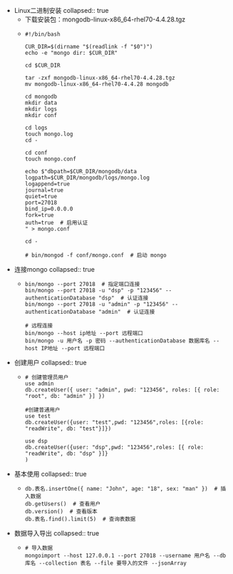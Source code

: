 - Linux二进制安装
  collapsed:: true
	- 下载安装包：mongodb-linux-x86_64-rhel70-4.4.28.tgz
	- ```
	  #!/bin/bash
	  
	  CUR_DIR=$(dirname "$(readlink -f "$0")")
	  echo -e "mongo dir: $CUR_DIR"
	  
	  cd $CUR_DIR
	  
	  tar -zxf mongodb-linux-x86_64-rhel70-4.4.28.tgz
	  mv mongodb-linux-x86_64-rhel70-4.4.28 mongodb
	  
	  cd mongodb
	  mkdir data
	  mkdir logs
	  mkdir conf
	  
	  cd logs
	  touch mongo.log
	  cd -
	  
	  cd conf
	  touch mongo.conf
	  
	  echo $"dbpath=$CUR_DIR/mongodb/data
	  logpath=$CUR_DIR/mongodb/logs/mongo.log
	  logappend=true
	  journal=true
	  quiet=true
	  port=27018
	  bind_ip=0.0.0.0
	  fork=true
	  auth=true  # 启用认证
	  " > mongo.conf
	  
	  cd -
	  
	  # bin/mongod -f conf/mongo.conf  # 启动 mongo
	  ```
- 连接mongo
  collapsed:: true
	- ```
	  bin/mongo --port 27018  # 指定端口连接
	  bin/mongo --port 27018 -u "dsp" -p "123456" --authenticationDatabase "dsp"  # 认证连接
	  bin/mongo --port 27018 -u "admin" -p "123456" --authenticationDatabase "admin"  # 认证连接
	  
	  # 远程连接
	  bin/mongo --host ip地址 --port 远程端口
	  bin/mongo -u 用户名 -p 密码 --authenticationDatabase 数据库名 --host IP地址 --port 远程端口
	  ```
- 创建用户
  collapsed:: true
	- ```
	  # 创建管理员用户
	  use admin
	  db.createUser({ user: "admin", pwd: "123456", roles: [{ role: "root", db: "admin" }] })
	  
	  #创建普通用户
	  use test
	  db.createUser({user: "test",pwd: "123456",roles: [{role: "readWrite", db: "test"}]})
	  
	  use dsp
	  db.createUser({user: "dsp",pwd: "123456",roles: [{ role: "readWrite", db: "dsp" }]}
	  )
	  ```
- 基本使用
  collapsed:: true
	- ```
	  db.表名.insertOne({ name: "John", age: "18", sex: "man" })  # 插入数据  
	  db.getUsers()  # 查看用户
	  db.version()  # 查看版本
	  db.表名.find().limit(5)  # 查询表数据
	  ```
- 数据导入导出
  collapsed:: true
	- ```
	  # 导入数据
	  mongoimport --host 127.0.0.1 --port 27018 --username 用户名 --db 库名 --collection 表名 --file 要导入的文件 --jsonArray
	  ```
